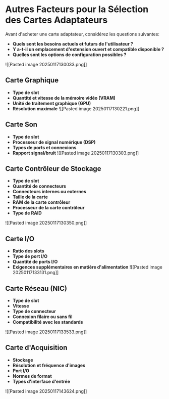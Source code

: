 

# Autres Facteurs pour la Sélection des Cartes Adaptateurs

Avant d'acheter une carte adaptateur, considérez les questions suivantes:

- **Quels sont les besoins actuels et futurs de l'utilisateur ?**
- **Y a-t-il un emplacement d'extension ouvert et compatible disponible ?**
- **Quelles sont les options de configuration possibles ?**


![[Pasted image 20250117130033.png]]

## Carte Graphique

- **Type de slot**
- **Quantité et vitesse de la mémoire vidéo (VRAM)**
- **Unité de traitement graphique (GPU)**
- **Résolution maximale**
![[Pasted image 20250117130221.png]]

## Carte Son

- **Type de slot**
- **Processeur de signal numérique (DSP)**
- **Types de ports et connexions**
- **Rapport signal/bruit**
![[Pasted image 20250117130303.png]]

## Carte Contrôleur de Stockage

- **Type de slot**
- **Quantité de connecteurs**
- **Connecteurs internes ou externes**
- **Taille de la carte**
- **RAM de la carte contrôleur**
- **Processeur de la carte contrôleur**
- **Type de RAID**

![[Pasted image 20250117130350.png]]

## Carte I/O

- **Ratio des slots**
- **Type de port I/O**
- **Quantité de ports I/O**
- **Exigences supplémentaires en matière d'alimentation**
![[Pasted image 20250117133131.png]]

## Carte Réseau (NIC)

- **Type de slot**
- **Vitesse**
- **Type de connecteur**
- **Connexion filaire ou sans fil**
- **Compatibilité avec les standards**

![[Pasted image 20250117133533.png]]

## Carte d'Acquisition

- **Stockage**
- **Résolution et fréquence d'images**
- **Port I/O**
- **Normes de format**
- **Types d'interface d'entrée**

![[Pasted image 20250117143624.png]]
